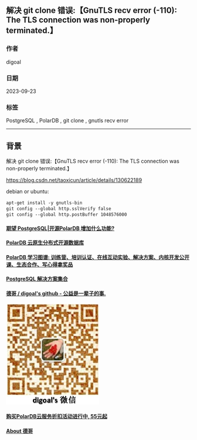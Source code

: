 ## 解决 git clone 错误:【GnuTLS recv error (-110): The TLS connection was non-properly terminated.】  
                                              
### 作者                                              
digoal                                              
                                              
### 日期                                              
2023-09-23                                             
                                              
### 标签                                              
PostgreSQL , PolarDB , git clone , gnutls recv error        
                                              
----                                              
                                              
## 背景         
解决 git clone 错误:【GnuTLS recv error (-110): The TLS connection was non-properly terminated.】  
  
https://blog.csdn.net/taoxicun/article/details/130622189  
  
debian or ubuntu:    
```  
apt-get install -y gnutls-bin  
git config --global http.sslVerify false  
git config --global http.postBuffer 1048576000  
```  
  
  
#### [期望 PostgreSQL|开源PolarDB 增加什么功能?](https://github.com/digoal/blog/issues/76 "269ac3d1c492e938c0191101c7238216")
  
  
#### [PolarDB 云原生分布式开源数据库](https://github.com/ApsaraDB "57258f76c37864c6e6d23383d05714ea")
  
  
#### [PolarDB 学习图谱: 训练营、培训认证、在线互动实验、解决方案、内核开发公开课、生态合作、写心得拿奖品](https://www.aliyun.com/database/openpolardb/activity "8642f60e04ed0c814bf9cb9677976bd4")
  
  
#### [PostgreSQL 解决方案集合](../201706/20170601_02.md "40cff096e9ed7122c512b35d8561d9c8")
  
  
#### [德哥 / digoal's github - 公益是一辈子的事.](https://github.com/digoal/blog/blob/master/README.md "22709685feb7cab07d30f30387f0a9ae")
  
  
![digoal's wechat](../pic/digoal_weixin.jpg "f7ad92eeba24523fd47a6e1a0e691b59")
  
  
#### [购买PolarDB云服务折扣活动进行中, 55元起](https://www.aliyun.com/activity/new/polardb-yunparter?userCode=bsb3t4al "e0495c413bedacabb75ff1e880be465a")
  
  
#### [About 德哥](https://github.com/digoal/blog/blob/master/me/readme.md "a37735981e7704886ffd590565582dd0")
  
